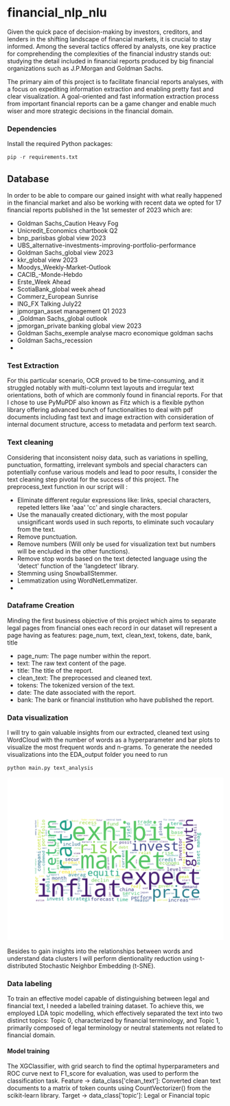 # financial_nlp_nlu
Given the quick pace of decision-making by investors, creditors, and lenders in the shifting landscape of financial markets, it is crucial to stay informed. Among the several tactics offered by analysts, one key practice for comprehending the complexities of the financial industry stands out: studying the detail included in financial reports produced by big financial organizations such as J.P.Morgan and Goldman Sachs.

The primary aim of this project is to facilitate financial reports analyses, with a focus on expediting information extraction and enabling pretty fast and clear visualization. A goal-oriented and fast information extraction process from important financial reports can be a game changer and enable much wiser and more strategic decisions in the financial domain.

### Dependencies
Install the required Python packages:
```python
pip -r requirements.txt
```

## Database
In order to be able to compare our gained insight with what really happened in the financial market and also be working with recent data we opted for 17 financial reports published in the 1st semester of 2023 which are: 
- Goldman Sachs_Caution Heavy Fog
- Unicredit_Economics chartbook Q2
- bnp_parisbas global view 2023
- UBS_alternative-investments-improving-portfolio-performance
- Goldman Sachs_global view 2023
- kkr_global view 2023
- Moodys_Weekly-Market-Outlook
- CACIB_-Monde-Hebdo
- Erste_Week Ahead
- ScotiaBank_global week ahead
- Commerz_European Sunrise
- ING_FX Talking July22
- jpmorgan_asset management Q1 2023
- _Goldman Sachs_global outlook
- jpmorgan_private banking global view 2023
- Goldman Sachs_exemple analyse macro economique goldman sachs
- Goldman Sachs_recession
- 
### Test Extraction
For this particular scenario, OCR proved to be time-consuming, and it struggled notably with multi-column text layouts and irregular text orientations, both of which are commonly found in financial reports. For that I chose to use PyMuPDF also known as Fitz which is a flexible python library offering advanced bunch of functionalities to deal with pdf documents including fast text and image extraction with consideration of internal document structure, access to metadata and perform text search.

### Text cleaning
Considering that inconsistent noisy data, such as variations in spelling, punctuation, formatting, irrelevant symbols and special characters can potentially confuse various models and lead to poor results, I consider the text cleaning step pivotal for the success of this project.
The preprocess_text function in our script will :
- Eliminate different regular expressions like: links, special characters, repeted letters like 'aaa' 'cc' and single characters.
- Use the manaually created dictionary, with the most popular unsignificant words used in such reports, to eliminate such vocaulary from the text.
- Remove punctuation.
- Remove numbers (Will only be used for visualization text but numbers will be encluded in the other functions).
- Remove stop words based on the text detected language using the 'detect' function of the 'langdetect' library.
- Stemming using SnowballStemmer.
- Lemmatization using WordNetLemmatizer.
- 
### Dataframe Creation
Minding the first business objective of this project which aims to separate legal pages from financial ones each record in our dataset will represent a page having as features:  page_num, text, clean_text, tokens, 
date, bank, title
 * page_num: The page number within the report.
 * text: The raw text content of the page.
 * title: The title of the report.
 * clean_text: The preprocessed and cleaned text.
 * tokens: The tokenized version of the text.
 * date: The date associated with the report.
 * bank: The bank or financial institution who have published the report.
### Data visualization
I will try to gain valuable insights from our extracted, cleaned text using WordCloud with the number of words as a hyperparameter and bar plots to visualize the most frequent words and n-grams.
To generate the needed visualizations into the EDA_output folder you need to run
```bash 
python main.py text_analysis
```
![word_cloud](./EDA_output/word_cloud.png)

Besides to gain insights into the relationships between words and understand data clusters I will perform dientionality reduction using t-distributed Stochastic Neighbor Embedding (t-SNE).

### Data labeling

To train an effective model capable of distinguishing between legal and financial text, I needed a labelled training dataset. To achieve this, we employed LDA topic modelling, which effectively separated the text into two 
distinct topics: Topic 0, characterized by financial terminology, and Topic 1, primarily composed of legal terminology or neutral statements not related to financial domain.

#### Model training
The XGClassifier, with grid search to find the optimal hyperparameters and ROC curve next to F1_score for evaluation, was used to perform the classification task.
Feature -> data_class['clean_text']: Converted clean text documents to a matrix of token counts using CountVectorizer() from the scikit-learn library.
Target -> data_class['topic']: Legal or Financial topic

